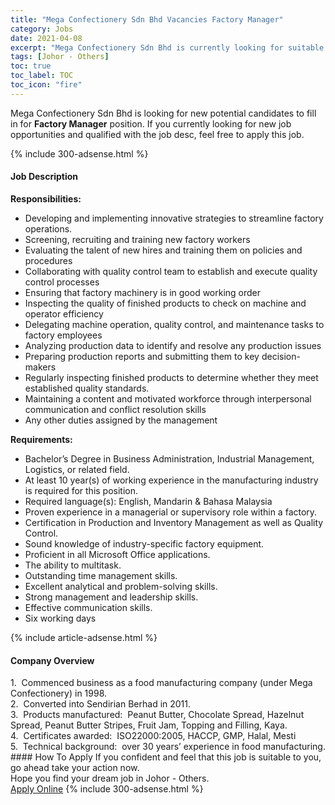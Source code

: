 ```yaml
---
title: "Mega Confectionery Sdn Bhd Vacancies Factory Manager" 
category: Jobs 
date: 2021-04-08 
excerpt: "Mega Confectionery Sdn Bhd is currently looking for suitable person to fill in the Factory Manager which based in Johor - Others" 
tags: [Johor - Others] 
toc: true 
toc_label: TOC 
toc_icon: "fire" 
--- 
```


<p>Mega Confectionery Sdn Bhd is looking for new potential candidates to fill in for <b>Factory Manager</b> position. If you currently looking for new job opportunities and qualified with the job desc, feel free to apply this job.
</p>{% include 300-adsense.html %} 
<div><div><h4>Job Description</h4></div><div><div><span><div><p><strong>Responsibilities:</strong></p><ul><li>Developing and implementing innovative strategies to streamline factory operations.</li><li>Screening, recruiting and training new factory workers</li><li>Evaluating the talent of new hires and training them on policies and procedures</li><li>Collaborating with quality control team to establish and execute quality control processes</li><li>Ensuring that factory machinery is in good working order</li><li>Inspecting the quality of finished products to check on machine and operator efficiency</li><li>Delegating machine operation, quality control, and maintenance tasks to factory employees</li><li>Analyzing production data to identify and resolve any production issues</li><li>Preparing production reports and submitting them to key decision-makers</li><li>Regularly inspecting finished products to determine whether they meet established quality standards.</li><li>Maintaining a content and motivated workforce through interpersonal communication and conflict resolution skills</li><li>Any other duties assigned by the management</li></ul><p><strong>Requirements:</strong></p><ul><li>Bachelor&#8217;s Degree in Business Administration, Industrial Management, Logistics, or related field.</li><li>At least 10 year(s) of working experience in the manufacturing industry is required for this position.</li><li>Required language(s): English, Mandarin &amp; Bahasa Malaysia</li><li>Proven experience in a managerial or supervisory role within a factory.</li><li>Certification in Production and Inventory Management as well as Quality Control.</li><li>Sound knowledge of industry-specific factory equipment.</li><li>Proficient in all Microsoft Office applications.</li><li>The ability to multitask.</li><li>Outstanding time management skills.</li><li>Excellent analytical and problem-solving skills.</li><li>Strong management and leadership skills.</li><li>Effective communication skills.</li><li>Six working days</li></ul></div></span></div></div></div> 
{% include article-adsense.html %} 
<div><div><h4>Company Overview</h4></div><div><div><span><div><div>1.&#160; Commenced business as a food manufacturing company (under Mega Confectionery) in 1998.</div>
<div>2.&#160; Converted into Sendirian Berhad in 2011.</div>
<div>3.&#160; Products manufactured:&#160; Peanut Butter, Chocolate Spread, Hazelnut Spread, Peanut Butter Stripes, Fruit Jam, Topping and Filling, Kaya.</div>
<div>4.&#160; Certificates awarded:&#160; ISO22000:2005, HACCP, GMP, Halal, Mesti</div>
<div>5.&#160; Technical background:&#160; over 30 years&#8217; experience in food manufacturing.</div></div></span></div></div></div> 
#### How To Apply 
If you confident and feel that this job is suitable to you, go ahead take your action now. <br/> 
Hope you find your dream job in Johor - Others. <br/> 
<a href="https://www.jobstreet.com.my/en/job/factory-manager-4530037?jobId=jobstreet-my-job-4530037&" class="btn btn--info" target="_blank" rel="nofollow noopenner">Apply Online</a> 
{% include 300-adsense.html %} 